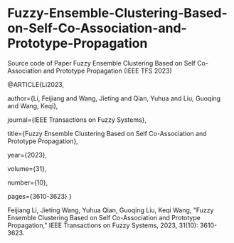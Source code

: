# Fuzzy-Ensemble-Clustering-Based-on-Self-Co-Association-and-Prototype-Propagation
Source code of Paper Fuzzy Ensemble Clustering Based on Self Co-Association and Prototype Propagation (IEEE TFS 2023)

@ARTICLE{Li2023,

  author={Li, Feijiang and Wang, Jieting and Qian, Yuhua and Liu, Guoqing and Wang, Keqi},
  
  journal={IEEE Transactions on Fuzzy Systems}, 
  
  title={Fuzzy Ensemble Clustering Based on Self Co-Association and Prototype Propagation}, 
  
  year={2023},
  
  volume={31},
  
  number={10},
  
  pages={3610-3623}
}


Feijiang Li, Jieting Wang, Yuhua Qian, Guoqing Liu, Keqi Wang, "Fuzzy Ensemble Clustering Based on Self Co-Association and Prototype Propagation," IEEE Transactions on Fuzzy Systems, 2023, 31(10): 3610-3623.

